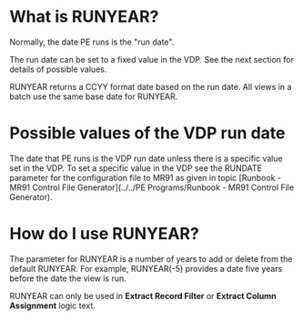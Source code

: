 
# What is RUNYEAR?

Normally, the date PE runs is the "run date".

The run date can be set to a fixed value in the VDP. See the next section for details of possible values.

RUNYEAR returns a CCYY format date based on the run date. All views in a batch use the same base date for RUNYEAR.

# Possible values of the VDP run date

The date that PE runs is the VDP run date unless there is a specific value set in the VDP.  To set a specific value in the VDP see the RUNDATE parameter for the configuration file to MR91 as given in topic [Runbook - MR91 Control File Generator](../../PE Programs/Runbook - MR91 Control File Generator). 

# How do I use RUNYEAR? 

The parameter for RUNYEAR is a number of years to add or delete from the default RUNYEAR. For example, RUNYEAR\(-5\) provides a date five years before the date the view is run.

RUNYEAR can only be used in **Extract Record Filter** or **Extract Column Assignment** logic text.

